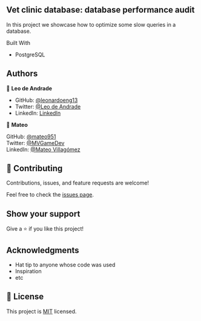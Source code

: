 ## Vet clinic database: database performance audit ## 
 
In this project we showcase how to optimize some slow queries in a database.

Built With
- PostgreSQL

## Authors

👤 **Leo de Andrade**

- GitHub: [@leonardoeng13](https://github.com/githubhandle)
- Twitter: [@Leo de Andrade](https://twitter.com/andrede_leo)
- LinkedIn: [LinkedIn](https://linkedin.com/in/leonardodeandrade)

👤 **Mateo**

GitHub: [@mateo951](https://github.com/mateo951)<br>
Twitter: [@MVGameDev](https://twitter.com/MVGameDev)<br>
LinkedIn: [@Mateo Villagómez](https://www.linkedin.com/in/mateo-villagómez/)<br>


## 🤝 Contributing

Contributions, issues, and feature requests are welcome!

Feel free to check the [issues page](../../issues/).

## Show your support

Give a ⭐️ if you like this project!

## Acknowledgments

- Hat tip to anyone whose code was used
- Inspiration
- etc

## 📝 License

This project is [MIT](./MIT.md) licensed.
